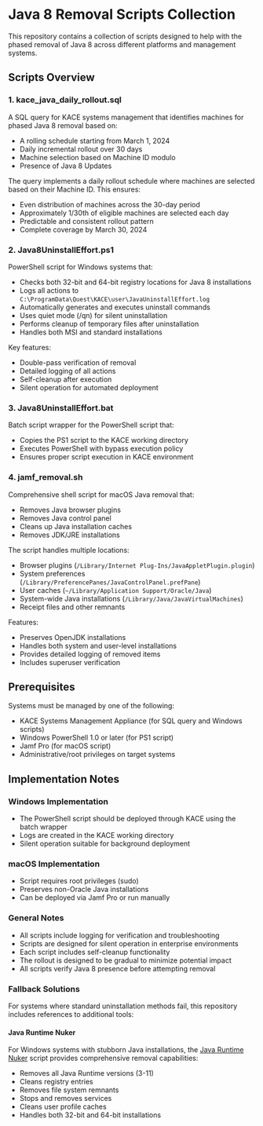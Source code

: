 # Java 8 Removal Scripts Collection

This repository contains a collection of scripts designed to help with the phased removal of Java 8 across different platforms and management systems.

## Scripts Overview

### 1. kace_java_daily_rollout.sql
A SQL query for KACE systems management that identifies machines for phased Java 8 removal based on:
- A rolling schedule starting from March 1, 2024
- Daily incremental rollout over 30 days
- Machine selection based on Machine ID modulo
- Presence of Java 8 Updates

The query implements a daily rollout schedule where machines are selected based on their Machine ID. This ensures:
- Even distribution of machines across the 30-day period
- Approximately 1/30th of eligible machines are selected each day
- Predictable and consistent rollout pattern
- Complete coverage by March 30, 2024

### 2. Java8UninstallEffort.ps1
PowerShell script for Windows systems that:
- Checks both 32-bit and 64-bit registry locations for Java 8 installations
- Logs all actions to `C:\ProgramData\Quest\KACE\user\JavaUninstallEffort.log`
- Automatically generates and executes uninstall commands
- Uses quiet mode (/qn) for silent uninstallation
- Performs cleanup of temporary files after uninstallation
- Handles both MSI and standard installations

Key features:
- Double-pass verification of removal
- Detailed logging of all actions
- Self-cleanup after execution
- Silent operation for automated deployment

### 3. Java8UninstallEffort.bat
Batch script wrapper for the PowerShell script that:
- Copies the PS1 script to the KACE working directory
- Executes PowerShell with bypass execution policy
- Ensures proper script execution in KACE environment

### 4. jamf_removal.sh
Comprehensive shell script for macOS Java removal that:
- Removes Java browser plugins
- Removes Java control panel
- Cleans up Java installation caches
- Removes JDK/JRE installations

The script handles multiple locations:
- Browser plugins (`/Library/Internet Plug-Ins/JavaAppletPlugin.plugin`)
- System preferences (`/Library/PreferencePanes/JavaControlPanel.prefPane`)
- User caches (`~/Library/Application Support/Oracle/Java`)
- System-wide Java installations (`/Library/Java/JavaVirtualMachines`)
- Receipt files and other remnants

Features:
- Preserves OpenJDK installations
- Handles both system and user-level installations
- Provides detailed logging of removed items
- Includes superuser verification

## Prerequisites

Systems must be managed by one of the following:
- KACE Systems Management Appliance (for SQL query and Windows scripts)
- Windows PowerShell 1.0 or later (for PS1 script)
- Jamf Pro (for macOS script)
- Administrative/root privileges on target systems

## Implementation Notes

### Windows Implementation
- The PowerShell script should be deployed through KACE using the batch wrapper
- Logs are created in the KACE working directory
- Silent operation suitable for background deployment

### macOS Implementation
- Script requires root privileges (sudo)
- Preserves non-Oracle Java installations
- Can be deployed via Jamf Pro or run manually

### General Notes
- All scripts include logging for verification and troubleshooting
- Scripts are designed for silent operation in enterprise environments
- Each script includes self-cleanup functionality
- The rollout is designed to be gradual to minimize potential impact
- All scripts verify Java 8 presence before attempting removal

### Fallback Solutions
For systems where standard uninstallation methods fail, this repository includes references to additional tools:

#### Java Runtime Nuker
For Windows systems with stubborn Java installations, the [Java Runtime Nuker](https://github.com/bmrf/standalone_scripts/blob/master/java_runtime_nuker.bat) script provides comprehensive removal capabilities:
- Removes all Java Runtime versions (3-11)
- Cleans registry entries
- Removes file system remnants
- Stops and removes services
- Cleans user profile caches
- Handles both 32-bit and 64-bit installations

